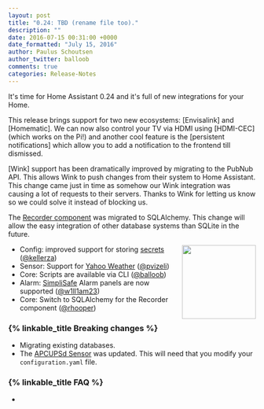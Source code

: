 ```yaml
---
layout: post
title: "0.24: TBD (rename file too)."
description: ""
date: 2016-07-15 00:31:00 +0000
date_formatted: "July 15, 2016"
author: Paulus Schoutsen
author_twitter: balloob
comments: true
categories: Release-Notes
---
```


It's time for Home Assistant 0.24 and it's full of new integrations for your Home.

This release brings support for two new ecosystems: [Envisalink] and [Homematic]. We can now also control your TV via HDMI using [HDMI-CEC] (which works on the Pi!) and another cool feature is the [persistent notifications] which allow you to add a notification to the frontend till dismissed.

[Wink] support has been dramatically improved by migrating to the PubNub API. This allows Wink to push changes from their system to Home Assistant. This change came just in time as somehow our Wink integration was causing a lot of requests to their servers. Thanks to Wink for letting us know so we could solve it instead of blocking us.

The [Recorder component][recorder] was migrated to SQLAlchemy. This change will allow the easy integration of other database systems than SQLite in the future.

<img src='/images/supported_brands/yahooweather.png' style='clear: right; margin-left: 5px; border:none; box-shadow: none; float: right; margin-bottom: 16px;' width='150' />


- Config: improved support for storing [secrets][secrets] ([@kellerza])
- Sensor: Support for [Yahoo Weather][yahoo-weather] ([@pvizeli])
- Core: Scripts are available via CLI ([@balloob])
- Alarm: [SimpliSafe][simplisafe] Alarm panels are now supported ([@w1ll1am23]) 
- Core: Switch to SQLAlchemy for the Recorder component ([@rhooper])

### {% linkable_title Breaking changes %}

- Migrating existing databases.
- The [APCUPSd Sensor][apcupsd-sensor] was updated. This will need that you modify your `configuration.yaml` file.

### {% linkable_title FAQ %}

- 

[@pvizeli]: https://github.com/pvizeli/
[@kellerza]: https://github.com/kellerza/
[@balloob]: https://github.com/balloob/
[@rhooper]: https://github.com/rhooper/
[@w1ll1am23]: https://github.com/w1ll1am23/

[recorder]: /components/recorder/
[secrets]: /topics/secrets/
[yahoo-weather]: /components/sensor.yweather/
[simplisafe]: /components/alarm_control_panel.simplisafe/
[apcupsd-sensor]: /components/sensor.apcupsd/
